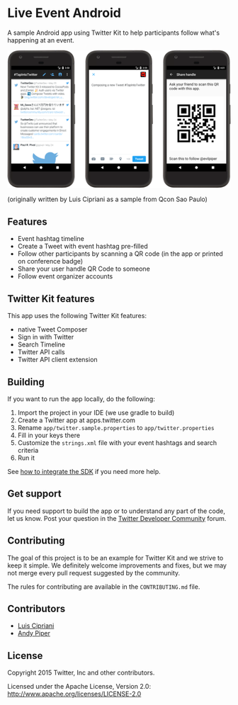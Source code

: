 # Live Event Android

A sample Android app using Twitter Kit to help participants follow what's happening at an event.

![Screens from the app](screenshot.png)

(originally written by Luis Cipriani as a sample from Qcon Sao Paulo)

## Features

* Event hashtag timeline
* Create a Tweet with event hashtag pre-filled
* Follow other participants by scanning a QR code (in the app or printed on conference badge)
* Share your user handle QR Code to someone
* Follow event organizer accounts

## Twitter Kit features

This app uses the following Twitter Kit features:

 * native Tweet Composer
 * Sign in with Twitter
 * Search Timeline
 * Twitter API calls
 * Twitter API client extension

## Building

If you want to run the app locally, do the following:

1. Import the project in your IDE (we use gradle to build)
2. Create a Twitter app at apps.twitter.com
3. Rename `app/twitter.sample.properties` to `app/twitter.properties`
4. Fill in your keys there
5. Customize the `strings.xml` file with your event hashtags and search criteria
5. Run it

See [how to integrate the SDK](https://dev.twitter.com/twitterkit/android/installation) if you need more help.

## Get support

If you need support to build the app or to understand any part of the code, let us know. Post your question in the [Twitter Developer Community](https://twittercommunity.com/c/publisher/twitter) forum.

## Contributing

The goal of this project is to be an example for Twitter Kit and we strive to keep it simple. We definitely welcome improvements and fixes, but we may not merge every pull request suggested by the community.

The rules for contributing are available in the `CONTRIBUTING.md` file.

## Contributors

* [Luis Cipriani](https://twitter.com/lfcipriani)
* [Andy Piper](https://twitter.com/andypiper)

## License

Copyright 2015 Twitter, Inc and other contributors.

Licensed under the Apache License, Version 2.0: http://www.apache.org/licenses/LICENSE-2.0
